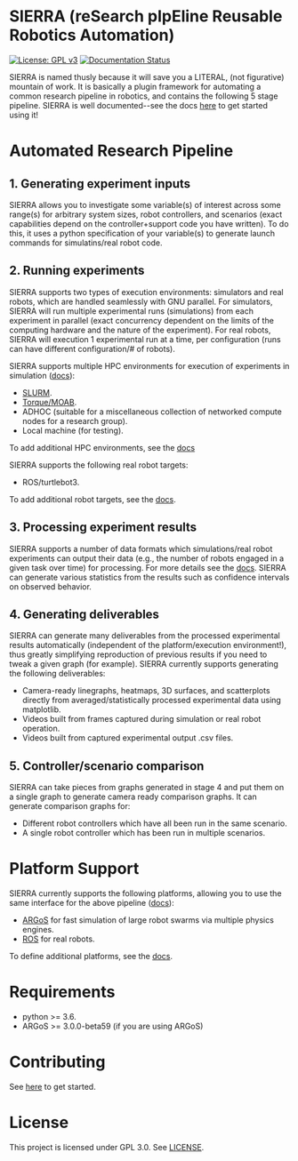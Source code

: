 # SIERRA (reSearch pIpEline Reusable Robotics Automation)

[![License: GPL v3](https://img.shields.io/badge/License-GPLv3-blue.svg)](https://www.gnu.org/licenses/gpl-3.0)
[![Documentation Status](https://readthedocs.org/projects/swarm-robotics-sierra/badge/?version=latest)](https://swarm-robotics-sierra.readthedocs.io/en/latest/?badge=latest)

SIERRA is named thusly because it will save you a LITERAL, (not figurative)
mountain of work. It is basically a plugin framework for automating a common
research pipeline in robotics, and contains the following 5 stage
pipeline. SIERRA is well documented--see the docs
[here](https://swarm-robotics-sierra.readthedocs.io/en/latest/) to get started
using it!

# Automated Research Pipeline

## 1. Generating experiment inputs

SIERRA allows you to investigate some variable(s) of interest across some
range(s) for arbitrary system sizes, robot controllers, and scenarios (exact
capabilities depend on the controller+support code you have written). To do
this, it uses a python specification of your variable(s) to generate launch
commands for simulatins/real robot code.

## 2. Running experiments

SIERRA supports two types of execution environments: simulators and real robots,
which are handled seamlessly with GNU parallel. For simulators, SIERRA will run
multiple experimental runs (simulations) from each experiment in parallel (exact
concurrency dependent on the limits of the computing hardware and the nature of
the experiment). For real robots, SIERRA will execution 1 experimental run at a
time, per configuration (runs can have different configuration/# of robots).

SIERRA supports multiple HPC environments for execution of experiments in
simulation
([docs](https://swarm-robotics-sierra.readthedocs.io/en/latest/src/hpc/index.html)):

- [SLURM](https://slurm.schedmd.com/documentation.html).
- [Torque/MOAB](http://docs.adaptivecomputing.com/torque/5-0-1/help.htm#topics/torque/0-intro/torquewelcome.htm%3FTocPath%3DWelcome%7C_____0).
- ADHOC (suitable for a miscellaneous collection of networked compute nodes
  for a research group).
- Local machine (for testing).

To add additional HPC environments, see the
[docs](https://swarm-robotics-sierra.readthedocs.io/en/latest/src/tutorials/index.html)

SIERRA supports the following real robot targets:

- ROS/turtlebot3.

To add additional robot targets, see the
[docs](https://swarm-robotics-sierra.readthedocs.io/en/latest/src/tutorials/index.html).

## 3. Processing experiment results

SIERRA supports a number of data formats which simulations/real robot
experiments can output their data (e.g., the number of robots engaged in a given
task over time) for processing. For more details see the
[docs](https://swarm-robotics-sierra.readthedocs.io/en/latest/). SIERRA can
generate various statistics from the results such as confidence intervals on
observed behavior.

## 4. Generating deliverables

SIERRA can generate many deliverables from the processed experimental results
automatically (independent of the platform/execution environment!), thus greatly
simplifying reproduction of previous results if you need to tweak a given graph
(for example). SIERRA currently supports generating the following deliverables:

   - Camera-ready linegraphs, heatmaps, 3D surfaces, and scatterplots directly
     from averaged/statistically processed experimental data using matplotlib.
   - Videos built from frames captured during simulation or real robot
     operation.
   - Videos built from captured experimental output .csv files.

## 5. Controller/scenario comparison

SIERRA can take pieces from graphs generated in stage 4 and put them on a single
graph to generate camera ready comparison graphs. It can generate comparison
graphs for:

- Different robot controllers which have all been run in the same scenario.
- A single robot controller which has been run in multiple scenarios.

# Platform Support

SIERRA currently supports the following platforms, allowing you to use the same
interface for the above pipeline
([docs](https://swarm-robotics-sierra.readthedocs.io/en/latest/src/platform/index.html)):

- [ARGoS](https://www.argos-sim.info/index.php) for fast simulation of large
  robot swarms via multiple physics engines.
- [ROS](https://www.ros.org) for real robots.

To define additional platforms, see the
[docs](https://swarm-robotics-sierra.readthedocs.io/en/latest/src/tutorials/index.html).

# Requirements

- python >= 3.6.
- ARGoS >= 3.0.0-beta59 (if you are using ARGoS)

# Contributing

See [here](https://swarm-robotics-sierra.readthedocs.io/en/latest/src/contributing.html) to get started.

# License
This project is licensed under GPL 3.0. See [LICENSE](LICENSE.md).
